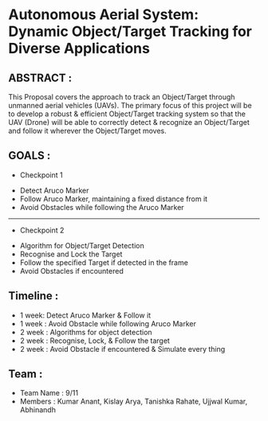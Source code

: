 # Autonomous Aerial System: Dynamic Object/Target Tracking for Diverse Applications
## ABSTRACT :
This Proposal covers the approach to track an Object/Target through unmanned aerial vehicles (UAVs). The primary focus of this project will be to develop a robust & efficient Object/Target tracking system so that the UAV (Drone) will be able to correctly detect & recognize an Object/Target and follow it wherever the Object/Target moves.
## GOALS :
* Checkpoint 1 
 - Detect Aruco Marker
 - Follow Aruco Marker, maintaining a fixed distance from it
 - Avoid Obstacles while following the Aruco Marker
---
* Checkpoint 2
- Algorithm for Object/Target Detection 
- Recognise and Lock the Target
- Follow the specified Target if detected in the frame
- Avoid Obstacles if encountered
## Timeline :
- 1 week: Detect Aruco Marker & Follow it
- 1 week : Avoid Obstacle while following Aruco Marker
- 2 week : Algorithms for object detection
- 2 week : Recognise, Lock, & Follow the target
- 2 week : Avoid Obstacle if encountered & Simulate every thing
## Team :
- Team Name : 9/11
- Members : Kumar Anant, Kislay Arya, Tanishka Rahate, Ujjwal Kumar, Abhinandh
